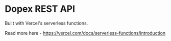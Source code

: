# Dopex REST API

Built with Vercel's serverless functions.

Read more here - https://vercel.com/docs/serverless-functions/introduction
